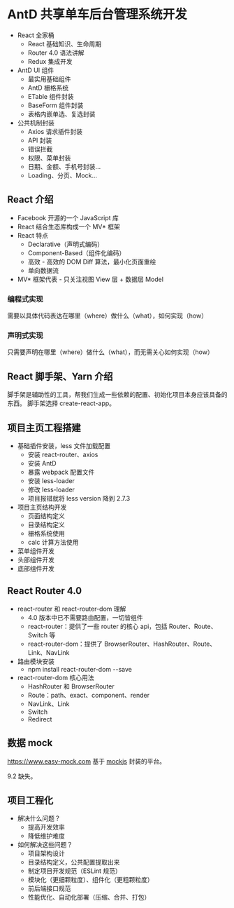 # AntD 共享单车后台管理系统开发

- React 全家桶
  - React 基础知识、生命周期
  - Router 4.0 语法讲解
  - Redux 集成开发
- AntD UI 组件
  - 最实用基础组件
  - AntD 栅格系统
  - ETable 组件封装
  - BaseForm 组件封装
  - 表格内嵌单选、复选封装
- 公共机制封装
  - Axios 请求插件封装
  - API 封装
  - 错误拦截
  - 权限、菜单封装
  - 日期、金额、手机号封装...
  - Loading、分页、Mock...

## React 介绍

- Facebook 开源的一个 JavaScript 库
- React 结合生态库构成一个 MV* 框架
- React 特点
  - Declarative（声明式编码）
  - Component-Based（组件化编码）
  - 高效 - 高效的 DOM Diff 算法，最小化页面重绘
  - 单向数据流
- MV* 框架代表 - 只关注视图 View 层 + 数据层 Model

### 编程式实现

需要以具体代码表达在哪里（where）做什么（what），如何实现（how）

### 声明式实现

只需要声明在哪里（where）做什么（what），而无需关心如何实现（how）

## React 脚手架、Yarn 介绍

脚手架是辅助性的工具，帮我们生成一些依赖的配置、初始化项目本身应该具备的东西。
脚手架选择 create-react-app。

## 项目主页工程搭建

- 基础插件安装，less 文件加载配置
  - 安装 react-router、axios
  - 安装 AntD
  - 暴露 webpack 配置文件
  - 安装 less-loader
  - 修改 less-loader
  - 项目报错就将 less version 降到 2.7.3
- 项目主页结构开发
  - 页面结构定义
  - 目录结构定义
  - 栅格系统使用
  - calc 计算方法使用
- 菜单组件开发
- 头部组件开发
- 底部组件开发
  
## React Router 4.0

- react-router 和 react-router-dom 理解
  - 4.0 版本中已不需要路由配置，一切皆组件
  - react-router：提供了一些 router 的核心 api，包括 Router、Route、Switch 等
  - react-router-dom：提供了 BrowserRouter、HashRouter、Route、Link、NavLink
- 路由模块安装
  - npm install react-router-dom --save
- react-router-dom 核心用法
  - HashRouter 和 BrowserRouter
  - Route：path、exact、component、render
  - NavLink、Link
  - Switch
  - Redirect
  
## 数据 mock

<https://www.easy-mock.com> 基于 [mockjs](https://github.com/nuysoft/Mock/wiki/Getting-Started) 封装的平台。

9.2 缺失。

## 项目工程化

- 解决什么问题？
  - 提高开发效率
  - 降低维护难度
- 如何解决这些问题？
  - 项目架构设计
  - 目录结构定义，公共配置提取出来
  - 制定项目开发规范（ESLint 规范）
  - 模块化（更细颗粒度）、组件化（更粗颗粒度）
  - 前后端接口规范
  - 性能优化、自动化部署（压缩、合并、打包）
  